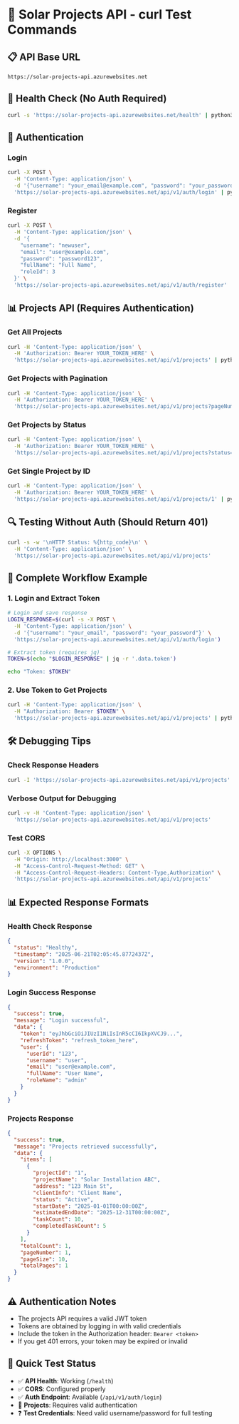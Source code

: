# 🔷 Solar Projects API - curl Test Commands

## 📋 API Base URL
```
https://solar-projects-api.azurewebsites.net
```

## 🏥 Health Check (No Auth Required)
```bash
curl -s 'https://solar-projects-api.azurewebsites.net/health' | python3 -m json.tool
```

## 🔐 Authentication

### Login
```bash
curl -X POST \
  -H 'Content-Type: application/json' \
  -d '{"username": "your_email@example.com", "password": "your_password"}' \
  'https://solar-projects-api.azurewebsites.net/api/v1/auth/login' | python3 -m json.tool
```

### Register
```bash
curl -X POST \
  -H 'Content-Type: application/json' \
  -d '{
    "username": "newuser",
    "email": "user@example.com", 
    "password": "password123",
    "fullName": "Full Name",
    "roleId": 3
  }' \
  'https://solar-projects-api.azurewebsites.net/api/v1/auth/register' | python3 -m json.tool
```

## 📊 Projects API (Requires Authentication)

### Get All Projects
```bash
curl -H 'Content-Type: application/json' \
  -H 'Authorization: Bearer YOUR_TOKEN_HERE' \
  'https://solar-projects-api.azurewebsites.net/api/v1/projects' | python3 -m json.tool
```

### Get Projects with Pagination
```bash
curl -H 'Content-Type: application/json' \
  -H 'Authorization: Bearer YOUR_TOKEN_HERE' \
  'https://solar-projects-api.azurewebsites.net/api/v1/projects?pageNumber=1&pageSize=5' | python3 -m json.tool
```

### Get Projects by Status
```bash
curl -H 'Content-Type: application/json' \
  -H 'Authorization: Bearer YOUR_TOKEN_HERE' \
  'https://solar-projects-api.azurewebsites.net/api/v1/projects?status=Active' | python3 -m json.tool
```

### Get Single Project by ID
```bash
curl -H 'Content-Type: application/json' \
  -H 'Authorization: Bearer YOUR_TOKEN_HERE' \
  'https://solar-projects-api.azurewebsites.net/api/v1/projects/1' | python3 -m json.tool
```

## 🔍 Testing Without Auth (Should Return 401)
```bash
curl -s -w '\nHTTP Status: %{http_code}\n' \
  -H 'Content-Type: application/json' \
  'https://solar-projects-api.azurewebsites.net/api/v1/projects'
```

## 📝 Complete Workflow Example

### 1. Login and Extract Token
```bash
# Login and save response
LOGIN_RESPONSE=$(curl -s -X POST \
  -H 'Content-Type: application/json' \
  -d '{"username": "your_email", "password": "your_password"}' \
  'https://solar-projects-api.azurewebsites.net/api/v1/auth/login')

# Extract token (requires jq)
TOKEN=$(echo "$LOGIN_RESPONSE" | jq -r '.data.token')

echo "Token: $TOKEN"
```

### 2. Use Token to Get Projects
```bash
curl -H 'Content-Type: application/json' \
  -H "Authorization: Bearer $TOKEN" \
  'https://solar-projects-api.azurewebsites.net/api/v1/projects' | python3 -m json.tool
```

## 🛠️ Debugging Tips

### Check Response Headers
```bash
curl -I 'https://solar-projects-api.azurewebsites.net/api/v1/projects'
```

### Verbose Output for Debugging
```bash
curl -v -H 'Content-Type: application/json' \
  'https://solar-projects-api.azurewebsites.net/api/v1/projects'
```

### Test CORS
```bash
curl -X OPTIONS \
  -H "Origin: http://localhost:3000" \
  -H "Access-Control-Request-Method: GET" \
  -H "Access-Control-Request-Headers: Content-Type,Authorization" \
  'https://solar-projects-api.azurewebsites.net/api/v1/projects'
```

## 📊 Expected Response Formats

### Health Check Response
```json
{
  "status": "Healthy",
  "timestamp": "2025-06-21T02:05:45.8772437Z",
  "version": "1.0.0",
  "environment": "Production"
}
```

### Login Success Response
```json
{
  "success": true,
  "message": "Login successful",
  "data": {
    "token": "eyJhbGciOiJIUzI1NiIsInR5cCI6IkpXVCJ9...",
    "refreshToken": "refresh_token_here",
    "user": {
      "userId": "123",
      "username": "user",
      "email": "user@example.com",
      "fullName": "User Name",
      "roleName": "admin"
    }
  }
}
```

### Projects Response
```json
{
  "success": true,
  "message": "Projects retrieved successfully",
  "data": {
    "items": [
      {
        "projectId": "1",
        "projectName": "Solar Installation ABC",
        "address": "123 Main St",
        "clientInfo": "Client Name",
        "status": "Active",
        "startDate": "2025-01-01T00:00:00Z",
        "estimatedEndDate": "2025-12-31T00:00:00Z",
        "taskCount": 10,
        "completedTaskCount": 5
      }
    ],
    "totalCount": 1,
    "pageNumber": 1,
    "pageSize": 10,
    "totalPages": 1
  }
}
```

## ⚠️ Authentication Notes

- The projects API requires a valid JWT token
- Tokens are obtained by logging in with valid credentials
- Include the token in the Authorization header: `Bearer <token>`
- If you get 401 errors, your token may be expired or invalid

## 🎯 Quick Test Status

- ✅ **API Health**: Working (`/health`)
- ✅ **CORS**: Configured properly
- ✅ **Auth Endpoint**: Available (`/api/v1/auth/login`)
- 🔐 **Projects**: Requires valid authentication
- ❓ **Test Credentials**: Need valid username/password for full testing

